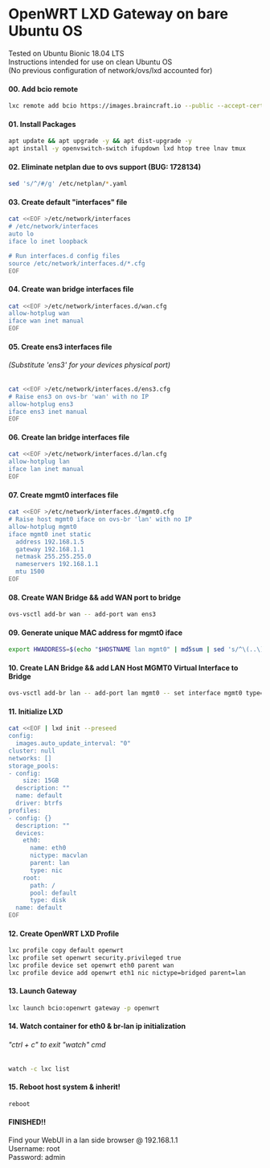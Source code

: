 # OpenWRT LXD Gateway on bare Ubuntu OS
Tested on Ubuntu Bionic 18.04 LTS   
Instructions intended for use on clean Ubuntu OS   
(No previous configuration of network/ovs/lxd accounted for)   

#### 00. Add bcio remote
````sh
lxc remote add bcio https://images.braincraft.io --public --accept-certificate
````

#### 01. Install Packages
````sh
apt update && apt upgrade -y && apt dist-upgrade -y
apt install -y openvswitch-switch ifupdown lxd htop tree lnav tmux
````

#### 02. Eliminate netplan due to ovs support (BUG: 1728134)
````sh
sed 's/^/#/g' /etc/netplan/*.yaml
````

#### 03. Create default "interfaces" file
````sh
cat <<EOF >/etc/network/interfaces
# /etc/network/interfaces
auto lo                                                                                   
iface lo inet loopback

# Run interfaces.d config files
source /etc/network/interfaces.d/*.cfg
EOF
````

#### 04. Create wan bridge interfaces file
````sh
cat <<EOF >/etc/network/interfaces.d/wan.cfg
allow-hotplug wan
iface wan inet manual
EOF
````

#### 05. Create ens3 interfaces file
###### (Substitute 'ens3' for your devices physical port)
````sh
cat <<EOF >/etc/network/interfaces.d/ens3.cfg
# Raise ens3 on ovs-br 'wan' with no IP
allow-hotplug ens3
iface ens3 inet manual
EOF
````

#### 06. Create lan bridge interfaces file
````sh
cat <<EOF >/etc/network/interfaces.d/lan.cfg
allow-hotplug lan
iface lan inet manual
EOF
````

#### 07. Create mgmt0 interfaces file
````sh
cat <<EOF >/etc/network/interfaces.d/mgmt0.cfg
# Raise host mgmt0 iface on ovs-br 'lan' with no IP
allow-hotplug mgmt0
iface mgmt0 inet static
  address 192.168.1.5
  gateway 192.168.1.1
  netmask 255.255.255.0
  nameservers 192.168.1.1
  mtu 1500
EOF
````

#### 08. Create WAN Bridge && add WAN port to bridge
````sh
ovs-vsctl add-br wan -- add-port wan ens3
````

#### 09. Generate unique MAC address for mgmt0 iface
````sh
export HWADDRESS=$(echo "$HOSTNAME lan mgmt0" | md5sum | sed 's/^\(..\)\(..\)\(..\)\(..\)\(..\).*$/02\\:\1\\:\2\\:\3\\:\4\\:\5/')
````

#### 10. Create LAN Bridge && add LAN Host MGMT0 Virtual Interface to Bridge
````sh
ovs-vsctl add-br lan -- add-port lan mgmt0 -- set interface mgmt0 type=internal -- set interface mgmt0 mac="$HWADDRESS"
````

#### 11. Initialize LXD
````sh
cat <<EOF | lxd init --preseed
config:
  images.auto_update_interval: "0"
cluster: null
networks: []
storage_pools:
- config:
    size: 15GB
  description: ""
  name: default
  driver: btrfs
profiles:
- config: {}
  description: ""
  devices:
    eth0:
      name: eth0
      nictype: macvlan
      parent: lan
      type: nic
    root:
      path: /
      pool: default
      type: disk
  name: default
EOF
````

#### 12. Create OpenWRT LXD Profile
````sh
lxc profile copy default openwrt
lxc profile set openwrt security.privileged true
lxc profile device set openwrt eth0 parent wan
lxc profile device add openwrt eth1 nic nictype=bridged parent=lan
````

#### 13. Launch Gateway
````sh
lxc launch bcio:openwrt gateway -p openwrt
````

#### 14. Watch container for eth0 & br-lan ip initialization
###### "ctrl + c" to exit "watch" cmd
````sh
watch -c lxc list
````

#### 15. Reboot host system & inherit!
````sh
reboot
````

#### FINISHED!!
Find your WebUI in a lan side browser @ 192.168.1.1    
Username: root    
Password: admin    
